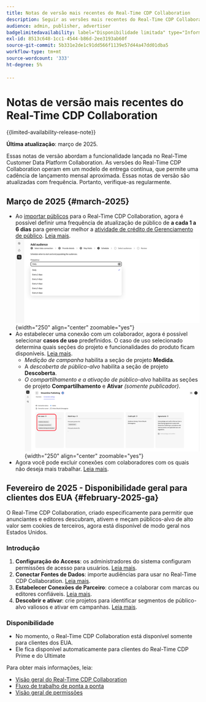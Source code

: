 ```yaml
---
title: Notas de versão mais recentes do Real-Time CDP Collaboration
description: Seguir as versões mais recentes do Real-Time CDP Collaboration
audience: admin, publisher, advertiser
badgelimitedavailability: label="Disponibilidade limitada" type="Informative" url="https://helpx.adobe.com/legal/product-descriptions/real-time-customer-data-platform-collaboration.html newtab=true"
exl-id: 8513c648-1cc1-4544-b86d-2ee3193ab60f
source-git-commit: 5b331e2de1c91dd566f1139e57d44a47dd01dba5
workflow-type: tm+mt
source-wordcount: '333'
ht-degree: 5%

---
```


# Notas de versão mais recentes do Real-Time CDP Collaboration

{{limited-availability-release-note}}

**Última atualização**: março de 2025.

<!--**Last update**: April, 2025. uncomment when ready to release and delete line above-->

Essas notas de versão abordam a funcionalidade lançada no Real-Time Customer Data Platform Collaboration. As versões do Real-Time CDP Collaboration operam em um modelo de entrega contínua, que permite uma cadência de lançamento mensal aproximada. Essas notas de versão são atualizadas com frequência. Portanto, verifique-as regularmente.

<!--

## April 2025 {#april-2025}

* A new **Inputs Processed** column has been added to the credit consumption activity table. This column displays the total number of inputs (for example, IDs or rows) processed for each activity. [Read more](/help/guide/setup/my-activity.md#inputs-processed). <br> ![Inputs processed column highighted in My activity view.](/help/assets/release-notes/2025/inputs-processed-column.png "Inputs processed column highighted in My activity view."){width="250" align="center" zoomable="yes"}

-->

## Março de 2025 {#march-2025}

* Ao [importar públicos](/help/guide/setup/onboard-audiences.md) para o Real-Time CDP Collaboration, agora é possível definir uma frequência de atualização de público de **a cada 1 a 6 dias** para gerenciar melhor a [atividade de crédito de Gerenciamento de público](/help/guide/setup/my-activity.md#types-of-activities). [Leia mais](/help/guide/setup/onboard-audiences.md#schedule). <br> ![A tela Agendar mostra intervalos de frequência diferentes para atualizar a associação de público-alvo.](/help/assets/setup/add-manage-audiences/Step-Schedule-Set-Frequency.png "Tela de agendamento mostrando intervalos de frequência diferentes para atualizar associação de público-alvo."){width="250" align="center" zoomable="yes"}
* Ao estabelecer uma conexão com um colaborador, agora é possível selecionar **casos de uso** predefinidos. O caso de uso selecionado determina quais seções do projeto e funcionalidades do produto ficam disponíveis. [Leia mais](/help/guide/collaborate/manage-projects.md#project-use-cases).
   * *Medição de campanha* habilita a seção de projeto **Medida**.
   * A *descoberta de público-alvo* habilita a seção de projeto **Descoberta**.
   * *O compartilhamento e a ativação de público-alvo* habilita as seções de projeto **Compartilhamento** e **Ativar** *(somente publicador)*. <br> ![Casos de uso destacados na exibição de conexão.](/help/assets/release-notes/2025/use-cases.png "Casos de uso destacados na exibição de conexão."){width="250" align="center" zoomable="yes"}
* Agora você pode excluir conexões com colaboradores com os quais não deseja mais trabalhar. [Leia mais](/help/guide/connect/establishing-connections.md#delete-connections).


## Fevereiro de 2025 - Disponibilidade geral para clientes dos EUA {#february-2025-ga}

O Real-Time CDP Collaboration, criado especificamente para permitir que anunciantes e editores descubram, ativem e meçam públicos-alvo de alto valor sem cookies de terceiros, agora está disponível de modo geral nos Estados Unidos.

### Introdução

1. **Configuração do Access**: os administradores do sistema configuram permissões de acesso para usuários. [Leia mais](/help/guide/permissions/manage-user-access.md#RTCDP-collaboration-access).
2. **Conectar Fontes de Dados**: importe audiências para usar no Real-Time CDP Collaboration. [Leia mais](/help/guide/setup/onboard-audiences.md).
3. **Estabelecer Conexões de Parceiro**: comece a colaborar com marcas ou editores confiáveis. [Leia mais](/help/guide/connect/establishing-connections.md).
4. **Descobrir e ativar**: crie projetos para identificar segmentos de público-alvo valiosos e ativar em campanhas. [Leia mais](/help/guide/collaborate/manage-projects.md).

### Disponibilidade

* No momento, o Real-Time CDP Collaboration está disponível somente para clientes dos EUA.
* Ele fica disponível automaticamente para clientes do Real-Time CDP Prime e do Ultimate

Para obter mais informações, leia:

* [Visão geral do Real-Time CDP Collaboration](/help/guide/home.md)
* [Fluxo de trabalho de ponta a ponta](/help/guide/end-to-end-workflow.md)
* [Visão geral de permissões](/help/guide/permissions/overview.md)
